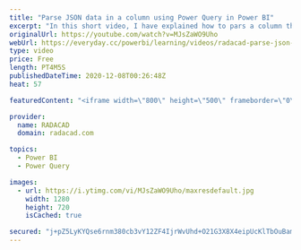 ```yaml
---
title: "Parse JSON data in a column using Power Query in Power BI"
excerpt: "In this short video, I have explained how to pars a column that has JSON data."
originalUrl: https://youtube.com/watch?v=MJsZaWO9Uho
webUrl: https://everyday.cc/powerbi/learning/videos/radacad-parse-json-data-in-a-column-using-power-query-in-power-bi/
type: video
price: Free
length: PT4M5S
publishedDateTime: 2020-12-08T00:26:48Z
heat: 57

featuredContent: "<iframe width=\"800\" height=\"500\" frameborder=\"0\" src=\"https://www.youtube.com/embed/MJsZaWO9Uho\" allow=\"accelerometer; autoplay; encrypted-media; gyroscope; picture-in-picture\" allowfullscreen></iframe>"

provider:
  name: RADACAD
  domain: radacad.com

topics:
  - Power BI
  - Power Query

images:
  - url: https://i.ytimg.com/vi/MJsZaWO9Uho/maxresdefault.jpg
    width: 1280
    height: 720
    isCached: true

secured: "j+pZ5LyKYQse6rnm380cb3vY12ZF4IjrWvUhd+O21G3X8X4eipUcKlTbOuBam5L8R6iHXzgQ4l0nxAidZsu3uRK2r8Nmk2e0Z3BFo5mLnW8oEeqyaikKH6kjii1flf6wHRc0gf7/ViYqL1ZwBtevGY5gXdJi2L10RZL81W7zD3g6wmbyt1Trv54XK51tbS1NOV7/zXVF/NxxGY+2rKkbjFcCnD6pTvU2ijkuSuLQFe4/TaVKfnsInXksfwiqcNgya51GM/8Ay4Hf03VZ6frdycrM+uZsdowmUqSJZ/dc/+ct2yTQH9upK3zu5j5Qr5D2kzt2AkNn96RoCyPqKJWsQRnfvORhlIFdVe4kPg6Z6T01lLgZBtUksU+MrFDLfP8FrsK5cv12K1CFX4zjzTWfIeB0hBbWHbwWUrtjm6iYURg=;fjBy83McqwbFTeYgC3ETgA=="
---
```



